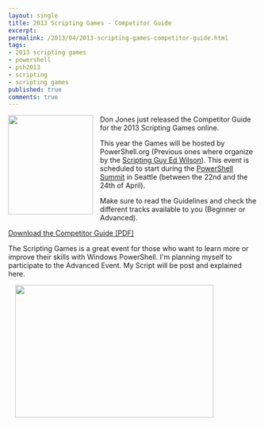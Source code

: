 ```yaml
---
layout: single
title: 2013 Scripting Games - Competitor Guide
excerpt: 
permalink: /2013/04/2013-scripting-games-competitor-guide.html
tags: 
- 2013 scripting games
- powershell
- psh2013
- scripting
- scripting games
published: true
comments: true
---
```

<a href="https://twitter.com/concentrateddon" target="_blank"> </a>
<a href="http://3.bp.blogspot.com/-pMZKZY9JrCs/Uk4cpsZG-iI/AAAAAAABdyk/MoIWw6iND_0/s1600/PowerShell-Scripting-Games-Logo+(1).png" imageanchor="1" style="clear: left; float: left; margin-bottom: 1em; margin-right: 1em;"><img border="0" height="200" src="http://3.bp.blogspot.com/-pMZKZY9JrCs/Uk4cpsZG-iI/AAAAAAABdyk/MoIWw6iND_0/s200/PowerShell-Scripting-Games-Logo+(1).png" width="171" /></a>Don Jones just released the Competitor Guide for the 2013 Scripting Games online.

This year the Games will be hosted by PowerShell.org (Previous ones where organize by the <a href="http://blogs.technet.com/b/heyscriptingguy/" target="_blank">Scripting Guy Ed Wilson</a>). This event is scheduled to start during the <a href="http://powershell.org/summit/" target="_blank">PowerShell Summit</a> in Seattle (between the 22nd and the 24th of April).

Make sure to read the Guidelines and check the different tracks available to you (Beginner or Advanced).

<a href="http://powershell.org/wp/wp-content/uploads/2013/04/2013CompetitorGuide.pdf" target="_blank">Download the Competitor Guide [PDF]</a>

The Scripting Games is a great event for those who want to learn more or improve their skills with Windows PowerShell. I'm planning myself to participate to the Advanced Event. My Script will be post and explained here.

<a href="{{ site.url }}/images/2013/20130402_2013_Scripting_Games_-_Competitor_Guide/PoshSummit__1676287876__-766x516.png" imageanchor="1" style="margin-left: 1em; margin-right: 1em;"><img border="0" height="267" src="{{ site.url }}/images/2013/20130402_2013_Scripting_Games_-_Competitor_Guide/PoshSummit__908655118__-400x269.png" width="400" /></a>


